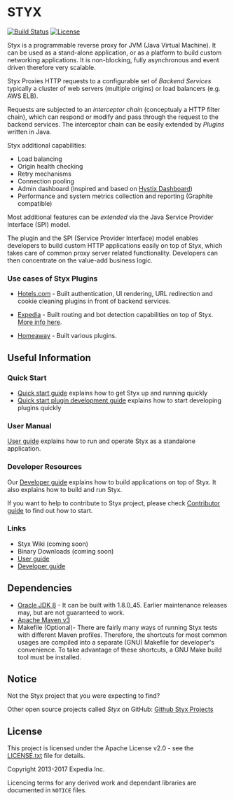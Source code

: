 
# STYX

[![Build Status](https://travis-ci.org/HotelsDotCom/styx.svg?branch=master)](https://travis-ci.org/HotelsDotCom/styx)
[![License](https://img.shields.io/badge/License-Apache%202.0-blue.svg)](https://opensource.org/licenses/Apache-2.0)

Styx is a programmable reverse proxy for JVM (Java Virtual Machine). It can be used
as a stand-alone application, or as a platform to build custom networking applications. 
It is non-blocking, fully asynchronous and event driven therefore very scalable.

Styx Proxies HTTP requests to a configurable set of *Backend Services* typically a cluster 
of web servers (multiple origins) or load balancers (e.g. AWS ELB).

Requests are subjected to an *interceptor chain* (conceptualy a HTTP filter chain), which can 
respond or modify and pass through the request to the backend services. The interceptor
chain can be easily extended by *Plugins* written in Java.

Styx additional capabilities:
- Load balancing
- Origin health checking
- Retry mechanisms
- Connection pooling
- Admin dashboard (inspired and based on [Hystix Dashboard](https://github.com/Netflix/Hystrix/wiki/Dashboard))
- Performance and system metrics collection and reporting (Graphite compatible)

Most additional features can be *extended* via the Java Service Provider Interface (SPI) model.

The plugin and the SPI (Service Provider Interface) model enables developers
to build custom HTTP applications easily on top of Styx, which takes care
of common proxy server related functionality. Developers can then concentrate on
the value-add business logic.

### Use cases of Styx Plugins

* [Hotels.com](http://www.hotels.com) - Built authentication, UI rendering,
URL redirection and cookie cleaning plugins in front of backend services.

* [Expedia](http://www.expedia.com) - Built routing and bot detection capabilities on top of Styx. [More
info here](https://conferences.oreilly.com/software-architecture/sa-eu/public/schedule/detail/61826).

* [Homeaway](http://www.homeaway.com) - Built various plugins.


## Useful Information

### Quick Start

* [Quick start guide](./docs/quick-start.md) explains how to get Styx up and running quickly
* [Quick start plugin development guide](./docs/quick-start-plugins.md) explains how to start developing plugins quickly

### User Manual

[User guide](./docs/user-guide.md) explains how to run and operate Styx as a standalone application.

### Developer Resources

Our [Developer guide](./docs/developer-guide.md) explains how to build applications on top of Styx.
It also explains how to build and run Styx.

If you want to help to contribute to Styx project, please check [Contributor guide](./CONTRIBUTING.md) to find out how to start.

### Links

* Styx Wiki (coming soon)
* Binary Downloads (coming soon)
* [User guide](./docs/user-guide.md)
* [Developer guide](./docs/developer-guide.md)


## Dependencies

* [Oracle JDK 8](http://www.oracle.com/technetwork/java/javase/downloads/index.html) - It can be built with 1.8.0_45. 
  Earlier maintenance releases may, but are not guaranteed to work.
* [Apache Maven v3](http://maven.apache.org)
* Makefile (Optional)- There are fairly many ways of running Styx tests with different Maven profiles. Therefore, the 
  shortcuts for most common usages are compiled into a separate (GNU) Makefile for developer's convenience. To 
  take advantage of these shortcuts, a GNU Make build tool must be installed.

## Notice
Not the Styx project that you were expecting to find?

Other open source projects called *Styx* on GitHub:
[Github Styx Projects](https://github.com/search?utf8=%E2%9C%93&q=styx&type=)

## License

This project is licensed under the Apache License v2.0 - see the [LICENSE.txt](LICENSE.txt) file for details.

Copyright 2013-2017 Expedia Inc.

Licencing terms for any derived work and dependant libraries are documented in `NOTICE` files.
